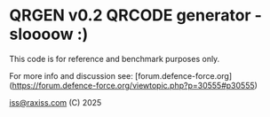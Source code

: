 # QRGEN v0.2 QRCODE generator - sloooow :)

This code is for reference and benchmark purposes only.

For more info and discussion see: [forum.defence-force.org] (https://forum.defence-force.org/viewtopic.php?p=30555#p30555)

iss@raxiss.com (C) 2025
